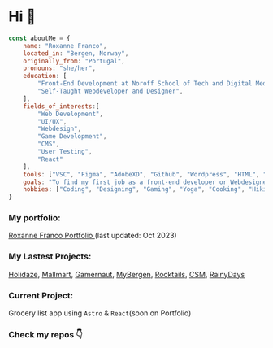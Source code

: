 # Hi 👋
```js
const aboutMe = {
    name: "Roxanne Franco",
    located_in: "Bergen, Norway",
    originally_from: "Portugal",
    pronouns: "she/her",
    education: [
        "Front-End Development at Noroff School of Tech and Digital Media",
        "Self-Taught Webdeveloper and Designer",
    ],
    fields_of_interests:[
        "Web Development",
        "UI/UX",
        "Webdesign",
        "Game Development",
        "CMS",
        "User Testing",
        "React"
    ],
    tools: ["VSC", "Figma", "AdobeXD", "Github", "Wordpress", "HTML", "CSS", "Javascript", "Jest", "Cypress", "Vite", "React", "Astro"],
    goals: "To find my first job as a front-end developer or Webdesigner now that I graduated!",
    hobbies: ["Coding", "Designing", "Gaming", "Yoga", "Cooking", "Hiking"]
}
```
### My portfolio:
[Roxanne Franco Portfolio ](https://roxannefranco.netlify.app/) (last updated: Oct 2023)

### My Lastest Projects:

[Holidaze](https://holidaze-venues.netlify.app/),
[Mallmart](https://mallmart-store.netlify.app/),
[Gamernaut](https://gamernaut.netlify.app/),
[MyBergen](https://mybergen.netlify.app/),
[Rocktails](https://rocktails-bar-project.netlify.app/),
[CSM](https://project-community-science-museum.netlify.app/),
[RainyDays](https://rainydayswear.netlify.app/)

### Current Project:
Grocery list app using `Astro` & `React`(soon on Portfolio)


### Check my repos :point_down:
